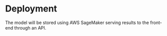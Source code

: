 # Deployment

The model will be stored using AWS SageMaker serving results to the front-end through an API.